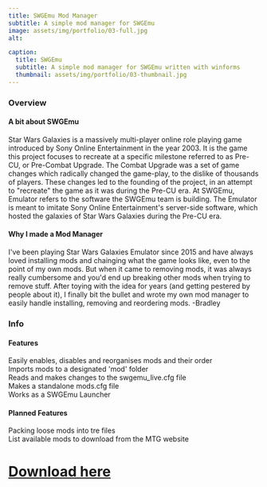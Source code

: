 ```yaml
---
title: SWGEmu Mod Manager
subtitle: A simple mod manager for SWGEmu
image: assets/img/portfolio/03-full.jpg
alt: 

caption:
  title: SWGEmu
  subtitle: A simple mod manager for SWGEmu written with winforms
  thumbnail: assets/img/portfolio/03-thumbnail.jpg
---
```


### Overview
#### A bit about SWGEmu

Star Wars Galaxies is a massively multi-player online role playing game introduced by Sony Online Entertainment in the year 2003. It is the game this project focuses to recreate at a specific milestone referred to as Pre-CU, or Pre-Combat Upgrade. The Combat Upgrade was a set of game changes which radically changed the game-play, to the dislike of thousands of players. These changes led to the founding of the project, in an attempt to "recreate" the game as it was during the Pre-CU era. At SWGEmu, Emulator refers to the software the SWGEmu team is building. The Emulator is meant to imitate Sony Online Entertainment's server-side software, which hosted the galaxies of Star Wars Galaxies during the Pre-CU era.

#### Why I made a Mod Manager
I've been playing Star Wars Galaxies Emulator since 2015 and have always loved installing mods and chainging what the game looks like, even to the point of my own mods. But when it came to removing mods, it was always really cumbersome and you'd end up breaking other mods when trying to remove stuff. After toying with the idea for years (and getting pestered by people about it), I finally bit the bullet and wrote my own mod manager to easily handle installing, removing and reordering mods. -Bradley

### Info
#### Features
Easily enables, disables and reorganises mods and their order\
Imports mods to a designated 'mod' folder\
Reads and makes changes to the swgemu_live.cfg file\
Makes a standalone mods.cfg file\
Works as a SWGEmu Launcher

#### Planned Features
Packing loose mods into tre files\
List available mods to download from the MTG website 

# [Download here](https://github.com/algebuckina/mtg-mod-manager/releases/tag/v0.1)